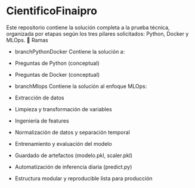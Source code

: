 # CientificoFinaipro

Este repositorio contiene la solución completa a la prueba técnica, organizada por etapas según los tres pilares solicitados: Python, Docker y MLOps.
🔀 Ramas
- branchPythonDocker
Contiene la solución a:
- Preguntas de Python (conceptual)
- Preguntas de Docker  (conceptual)

- branchMlops
Contiene la solución al enfoque MLOps:
- Extracción de datos
- Limpieza y transformación de variables
- Ingeniería de features
- Normalización de datos y separación temporal
- Entrenamiento y evaluación del modelo
- Guardado de artefactos (modelo.pkl, scaler.pkl)
- Automatización de inferencia diaria (predict.py)
- Estructura modular y reproducible lista para producción
